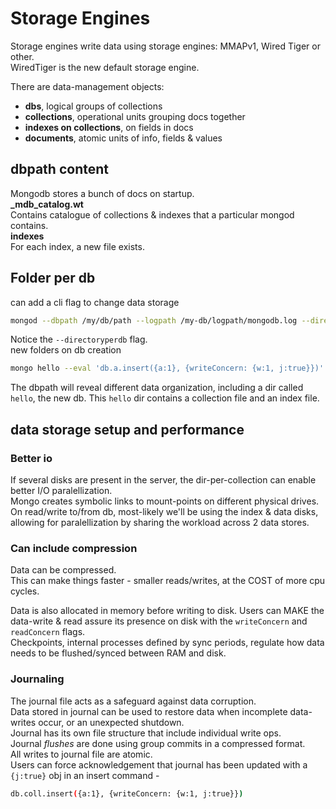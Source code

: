 # Storage Engines

Storage engines write data using storage engines: MMAPv1, Wired Tiger or other.  
WiredTiger is the new default storage engine.

There are data-management objects:

- **dbs**, logical groups of collections
- **collections**, operational units grouping docs together
- **indexes on collections**, on fields in docs
- **documents**, atomic units of info, fields & values

## dbpath content

Mongodb stores a bunch of docs on startup.  
**\_mdb_catalog.wt**  
Contains catalogue of collections & indexes that a particular mongod contains.  
**indexes**  
For each index, a new file exists.

## Folder per db

can add a cli flag to change data storage

```bash
mongod --dbpath /my/db/path --logpath /my-db/logpath/mongodb.log --directoryperdb
```

Notice the `--directoryperdb` flag.  
new folders on db creation

```bash
mongo hello --eval 'db.a.insert({a:1}, {writeConcern: {w:1, j:true}})'
```

The dbpath will reveal different data organization, including a dir called `hello`, the new db. This `hello` dir contains a collection file and an index file.

## data storage setup and performance

### Better io

If several disks are present in the server, the dir-per-collection can enable better I/O paralellization.  
Mongo creates symbolic links to mount-points on different physical drives. On read/write to/from db, most-likely we'll be using the index & data disks, allowing for paralellization by sharing the workload across 2 data stores.

### Can include compression

Data can be compressed.  
This can make things faster - smaller reads/writes, at the COST of more cpu cycles.

Data is also allocated in memory before writing to disk. Users can MAKE the data-write & read assure its presence on disk with the `writeConcern` and `readConcern` flags.  
Checkpoints, internal processes defined by sync periods, regulate how data needs to be flushed/synced between RAM and disk.

### Journaling

The journal file acts as a safeguard against data corruption.  
Data stored in journal can be used to restore data when incomplete data-writes occur, or an unexpected shutdown.  
Journal has its own file structure that include individual write ops.  
Journal _flushes_ are done using group commits in a compressed format.  
All writes to journal file are atomic.  
Users can force acknowledgement that journal has been updated with a `{j:true}` obj in an insert command -

```bash
db.coll.insert({a:1}, {writeConcern: {w:1, j:true}})
```
